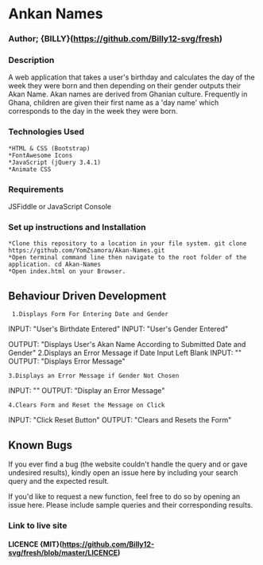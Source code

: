 # Ankan Names

### Author; {BILLY}(<https://github.com/Billy12-svg/fresh>)

### Description

A web application that takes a user's birthday and calculates the day of the week they were born and then depending on their gender outputs their Akan Name. Akan names are derived from Ghanian culture. Frequently in Ghana, children are given their first name as a 'day name' which corresponds to the day in the week they were born.

### Technologies Used

    *HTML & CSS (Bootstrap)
    *FontAwesome Icons
    *JavaScript (jQuery 3.4.1)
    *Animate CSS

### Requirements

JSFiddle or JavaScript Console

### Set up instructions and Installation

    *Clone this repository to a location in your file system. git clone https://github.com/YomZsamora/Akan-Names.git
    *Open terminal command line then navigate to the root folder of the application. cd Akan-Names
    *Open index.html on your Browser.

## Behaviour Driven Development

     1.Displays Form For Entering Date and Gender
INPUT: "User's Birthdate Entered"
INPUT: "User's Gender Entered"

OUTPUT: "Displays User's Akan Name According to Submitted Date and Gender"
    2.Displays an Error Message if Date Input Left Blank
INPUT: ""
OUTPUT: "Displays Error Message"

    3.Displays an Error Message if Gender Not Chosen
INPUT: ""
OUTPUT: "Display an Error Message"

    4.Clears Form and Reset the Message on Click
INPUT: "Click Reset Button"
OUTPUT: "Clears and Resets the Form"

## Known Bugs

If you ever find a bug (the website couldn't handle the query and or gave undesired results), kindly open an issue here by including your search query and the expected result.

If you'd like to request a new function, feel free to do so by opening an issue here. Please include sample queries and their corresponding results.

### Link to live site

#### LICENCE {MIT}(https://github.com/Billy12-svg/fresh/blob/master/LICENCE)
